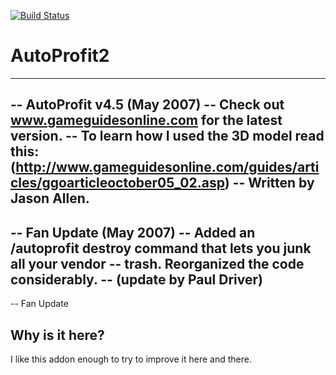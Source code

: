 [![Build Status](https://travis-ci.org/opussf/AutoProfit2.svg?branch=master)](https://travis-ci.org/opussf/AutoProfit2)

# AutoProfit2

----------------------------------------------------------------
--	AutoProfit v4.5 (May 2007)
--	Check out www.gameguidesonline.com for the latest version.
--	To learn how I used the 3D model read this: (http://www.gameguidesonline.com/guides/articles/ggoarticleoctober05_02.asp)
--	Written by Jason Allen.
----------------------------------------------------------------
--  Fan Update (May 2007)
--  Added an /autoprofit destroy command that lets you junk all your vendor
--  trash.  Reorganized the code considerably.
--  (update by Paul Driver)
----------------------------------------------------------------
--  Fan Update

## Why is it here?

I like this addon enough to try to improve it here and there.

